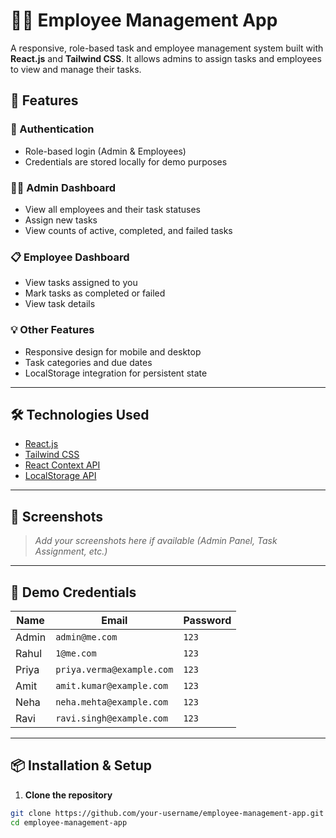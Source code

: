 # 🧑‍💼 Employee Management App

A responsive, role-based task and employee management system built with **React.js** and **Tailwind CSS**. It allows admins to assign tasks and employees to view and manage their tasks.

## 🚀 Features

### 🔐 Authentication
- Role-based login (Admin & Employees)
- Credentials are stored locally for demo purposes

### 👨‍💼 Admin Dashboard
- View all employees and their task statuses
- Assign new tasks
- View counts of active, completed, and failed tasks

### 📋 Employee Dashboard
- View tasks assigned to you
- Mark tasks as completed or failed
- View task details

### 💡 Other Features
- Responsive design for mobile and desktop
- Task categories and due dates
- LocalStorage integration for persistent state

---

## 🛠️ Technologies Used

- [React.js](https://reactjs.org/)
- [Tailwind CSS](https://tailwindcss.com/)
- [React Context API](https://reactjs.org/docs/context.html)
- [LocalStorage API](https://developer.mozilla.org/en-US/docs/Web/API/Window/localStorage)

---

## 📸 Screenshots

> _Add your screenshots here if available (Admin Panel, Task Assignment, etc.)_

---

## 🔑 Demo Credentials

| Name   | Email                      | Password |
|--------|----------------------------|----------|
| Admin  | `admin@me.com`             | `123`    |
| Rahul  | `1@me.com`                 | `123`    |
| Priya  | `priya.verma@example.com`  | `123`    |
| Amit   | `amit.kumar@example.com`   | `123`    |
| Neha   | `neha.mehta@example.com`   | `123`    |
| Ravi   | `ravi.singh@example.com`   | `123`    |

---

## 📦 Installation & Setup

1. **Clone the repository**

```bash
git clone https://github.com/your-username/employee-management-app.git
cd employee-management-app

